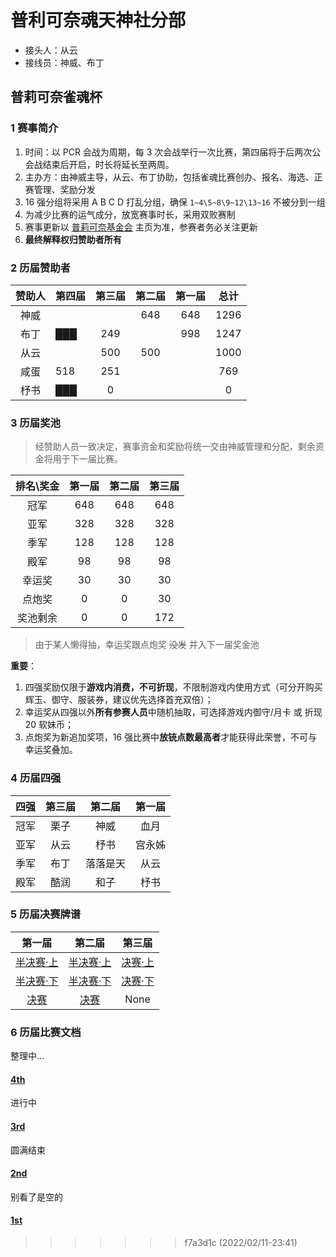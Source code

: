 # 普利可奈魂天神社分部
- 接头人：从云
- 接线员：神威、布丁

## 普莉可奈雀魂杯

### 1 赛事简介

1. 时间：以 PCR 会战为周期，每 3 次会战举行一次比赛，第四届将于后两次公会战结束后开启，时长将延长至两周。
2. 主办方：由神威主导，从云、布丁协助，包括雀魂比赛创办、报名、海选、正赛管理、奖励分发
3. 16 强分组将采用 A B C D 打乱分组，确保 `1~4\5~8\9~12\13~16` 不被分到一组
4. 为减少比赛的运气成分，放宽赛事时长，采用双败赛制
5. 赛事更新以 [普莉可奈基金会](https://gitee.com/PriConneFoundation/PriConneFoundation) 主页为准，参赛者务必关注更新
6. **最终解释权归赞助者所有**

### 2 历届赞助者

| 赞助人 | 第四届 | 第三届 | 第二届 | 第一届 | 总计 |
| :----: | ------ | :----: | :----: | :----: | :--: |
|  神威  |        |        |  648   |  648   | 1296 |
|  布丁  | ███    |  249   |        |  998   | 1247 |
|  从云  |        |  500   |  500   |        | 1000 |
|  咸蛋  | 518    |  251   |        |        | 769  |
|  杼书  | ███    |   0    |        |        |  0   |

### 3 历届奖池
> 经赞助人员一致决定，赛事资金和奖励将统一交由神威管理和分配，剩余资金将用于下一届比赛。

| 排名\奖金     | 第一届    | 第二届     | 第三届    |
| :-------------: | :-------------: |:-------------: | :------------: |
|冠军| 648|648|648|
|亚军|328|328|328|
|季军|128|128|128|
|殿军|98|98|98|
|幸运奖|30|30|30|
|点炮奖|0|0|30|
|奖池剩余|0|0|172|

> 由于某人懒得抽，幸运奖跟点炮奖 ~~没发~~ 并入下一届奖金池

**重要**：
1. 四强奖励仅限于**游戏内消费，不可折现**，不限制游戏内使用方式（可分开购买辉玉、御守、服装券，建议优先选择首充双倍）；
2. 幸运奖从四强以外**所有参赛人员**中随机抽取，可选择游戏内御守/月卡 或 折现 20 软妹币；
3. 点炮奖为新追加奖项，16 强比赛中**放铳点数最高者**才能获得此荣誉，不可与幸运奖叠加。

### 4 历届四强
| 四强    | 第三届    | 第二届     | 第一届  |
| :-------------: | :-------------: |:-------------: | :------------: |
|冠军|栗子|神威|血月|
|亚军|从云|杼书|宫永姊|
|季军|布丁|落落是天|从云|
|殿军|酷润|和子|杼书|

### 5 历届决赛牌谱
| 第一届    | 第二届     | 第三届    |
| :-------------: | :-------------: | :------------: |
|[半决赛·上][1]|[半决赛·上][4]|[决赛·上][7]|
|[半决赛·下][2]|[半决赛·下][5]|[决赛·下][8]|
|[决赛][3]|[决赛][6]|None|

### 6 历届比赛文档
整理中...

#### [4th](4th.md)
进行中

#### [3rd](3rd.md)
圆满结束

#### [2nd](2nd.md)
别看了是空的

#### [1st](1st.md)
>>>>>>> f7a3d1c (2022/02/11-23:41)


[1]: https://game.maj-soul.com/1/?paipu=200905-47075ae6-5faa-4d41-9cee-261464b62579_a85449483
[2]: https://game.maj-soul.com/1/?paipu=200905-44b7d7c0-3cc9-4ef8-a98c-ba547d9f997b_a85449483
[3]: https://game.maj-soul.com/1/?paipu=200905-e037fa1c-6221-4a43-acbd-92ca21b7bd5d_a85449483
[4]: https://game.maj-soul.com/1/?paipu=210222-0f785698-b95b-478d-81a6-64ad0c025de2_a85449483
[5]: https://game.maj-soul.com/1/?paipu=210222-376d5f33-795e-4b29-bc18-0d0d7b0e02cc_a85449483
[6]: https://game.maj-soul.com/1/?paipu=210222-565d2ecc-0c61-449e-a402-f39a52cf5eb8_a85449483
[7]: https://game.maj-soul.com/1/?paipu=211114-85e77fd3-f16b-4862-9d7c-7cc4739d7da8
[8]: https://game.maj-soul.com/1/?paipu=211114-9dddb854-47ee-4c5e-8495-0e16370679da
